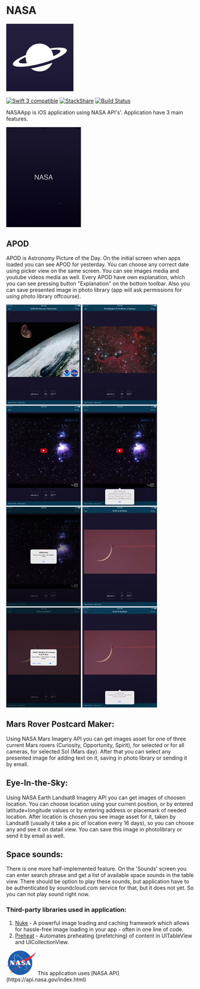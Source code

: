 # NASA

<img src="/NASA/Assets.xcassets/AppIcon.appiconset/icon-180.png">

<a href="https://developer.apple.com/swift"><img src="https://img.shields.io/badge/swift3-compatible-orange.svg?style=flat" alt="Swift 3 compatible" /></a>
[![StackShare](https://img.shields.io/badge/tech-stack-0690fa.svg?style=flat)](https://stackshare.io/zzheads/zzheads-at-gmail-com) [![Build Status](https://travis-ci.org/Jintin/Swimat.svg?branch=master)](https://travis-ci.org/Jintin/Swimat)

NASAApp is iOS application using NASA API's'. Application have 3 main features.

<img src="/NASA/Resources/Screenshots/ss-02.png" width= "200">

## APOD
APOD is Astronomy Picture of the Day. 
On the initial screen when apps loaded you can see APOD for yesterday. You can choose any correct date using picker view on the same screen.
You can see images media and youtube videos media as well. Every APOD have own explanation, which you can see pressing button "Explanation" on the bottom toolbar.
Also you can save presented image in photo library (app will ask permissions for using photo library offcourse).

<img src="/NASA/Resources/Screenshots/ss-03.png" width= "200"> <img src="/NASA/Resources/Screenshots/ss-04.png" width= "200"> <img src="/NASA/Resources/Screenshots/ss-05.png" width= "200">
<img src="/NASA/Resources/Screenshots/ss-06.png" width= "200"> <img src="/NASA/Resources/Screenshots/ss-07.png" width= "200"> <img src="/NASA/Resources/Screenshots/ss-08.png" width= "200">
<img src="/NASA/Resources/Screenshots/ss-09.png" width= "200"> <img src="/NASA/Resources/Screenshots/ss-10.png" width= "200"> 

## Mars Rover Postcard Maker:
Using NASA Mars Imagery API you can get images asset for one of three current Mars rovers (Curiosity, Opportunity, Spirit), for selected or for all cameras, for selected Sol (Mars day).
After that you can select any presented image for adding text on it, saving in photo library or sending it by email.

## Eye-In-the-Sky: 
Using NASA Earth Landsat8 Imagery API you can get images of choosen location. You can choose location using your current position, or by entered latitude+longitude values or by entering address or placemark of needed location. After location is chosen you see image asset for it, taken by Landsat8 (usually it take a pic of location every 16 days), so you can choose any and see it on datail view. You can save this image in photolibrary or send it by email as well.

## Space sounds: 
There is one more half-implemented feature. On the 'Sounds' screen you can enter search phrase and get a list of available space sounds in the table view.
There should be option to play these sounds, but application have to be authenticated by soundcloud.com service for that, but it does not yet. So you can not play sound right now.

### Third-party libraries used in application:
1. [Nuke](https://github.com/kean/Nuke) - A powerful image loading and caching framework which allows for hassle-free image loading in your app - often in one line of code. 
2. [Preheat](https://github.com/kean/Preheat) - Automates preheating (prefetching) of content in UITableView and UICollectionView.

<img src="/NASA/Assets.xcassets/NASA_logo.imageset/NASA_logo.png" width="80">
This application uses [NASA API](https://api.nasa.gov/index.html)
